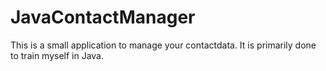 # JavaContactManager

This is a small application to manage your contactdata.
It is primarily done to train myself in Java.